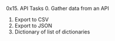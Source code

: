 0x15. API
Tasks
0. Gather data from an API
1. Export to CSV
2. Export to JSON
3. Dictionary of list of dictionaries